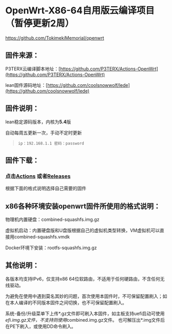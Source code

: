 # OpenWrt-X86-64自用版云编译项目（暂停更新2周）

https://github.com/TokimekiMemorial/openwrt


## 固件来源：

P3TERX云编译脚本地址：[https://github.com/P3TERX/Actions-OpenWrt](https://github.com/P3TERX/Actions-OpenWrt)

lean固件源码地址：[https://github.com/coolsnowwolf/lede](https://github.com/coolsnowwolf/lede)



## 固件说明：

lean稳定源码版本，内核为**5.4**版

自动每周五更新一次，手动不定时更新

> `ip：192.168.1.1 密码：password`

## 固件下载：
### 点击[Actions](https://github.com/TokimekiMemorial/openwrt/actions) 或者[Releases](https://github.com/TokimekiMemorial/openwrt/releases) 
根据下面的格式说明选择自己需要的固件


## x86各种环境安装openwrt固件所使用的格式说明：

物理机内置硬盘：combined-squashfs.img.gz

虚拟机启动：内置硬盘版和U盘版根据自己的虚拟机类型转换，VM虚拟机可以直接用combined-squashfs.vmdk

Docker环境下安装：rootfs-squashfs.img.gz

## 其他说明：

各版本均支持IPv6，仅支持x86 64位软路由，不适用于任何硬路由，不含任何无线驱动。

为避免在使用中遇到莫名其妙的问题，首次使用本固件时，不可保留配置刷入；如在本人编译的不同版本固件之间切换，也不可保留配置刷入。

系统-备份/升级菜单下上传*.gz文件即可刷入本固件，如主板支持uefi启动可使用*efi.img.gz文件，不支持则使用*combined.img.gz文件。
也可解压出*.img文件后在PE下刷入，或使用DD命令刷入。





